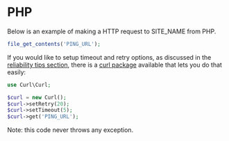 # PHP

Below is an example of making a HTTP request to SITE_NAME from PHP.

```php
file_get_contents('PING_URL');
```

If you would like to setup timeout and retry options, as discussed in the
[reliability tips section](../reliability_tips/), there is a
[curl package](https://www.phpcurlclass.com/) available that lets you do that easily:

```php
use Curl\Curl;

$curl = new Curl();
$curl->setRetry(20);
$curl->setTimeout(5);
$curl->get('PING_URL');
```

Note: this code never throws any exception.
